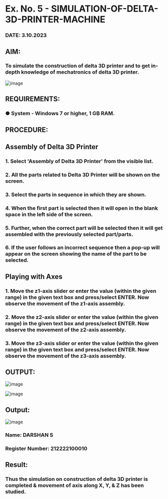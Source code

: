 # Ex. No. 5 - SIMULATION-OF-DELTA-3D-PRINTER-MACHINE

### DATE: 3.10.2023 
## AIM:
### To simulate the construction of delta 3D printer and to get in-depth knowledge of mechatronics of delta 3D printer.

![image](https://github.com/Sellakumar1987/Ex.-No.-5---SIMULATION-OF-DELTA-3D-PRINTER-MACHINE/assets/113594316/c784471e-098f-456d-9c1b-e9f0ce56cc9b)

## REQUIREMENTS:
### ●	System - Windows 7 or higher, 1 GB RAM.

## PROCEDURE:

## Assembly of Delta 3D Printer
### 1.	Select 'Assembly of Delta 3D Printer' from the visible list.
### 2.	All the parts related to Delta 3D Printer will be shown on the screen.
### 3.	Select the parts in sequence in which they are shown.
### 4.	When the first part is selected then it will open in the blank space in the left side of the screen.
### 5.	Further, when the correct part will be selected then it will get assembled with the previously selected part/parts.
### 6.	If the user follows an incorrect sequence then a pop-up will appear on the screen showing the name of the part to be selected.

## Playing with Axes
### 1.	Move the z1-axis slider or enter the value (within the given range) in the given text box and press/select ENTER. Now observe the movement of the z1-axis assembly.
### 2.	Move the z2-axis slider or enter the value (within the given range) in the given text box and press/select ENTER. Now observe the movement of the z2-axis assembly.
### 3.	Move the z3-axis slider or enter the value (within the given range) in the given text box and press/select ENTER. Now observe the movement of the z3-axis assembly.

## OUTPUT:
![image](https://github.com/Sellakumar1987/Ex.-No.-5---SIMULATION-OF-DELTA-3D-PRINTER-MACHINE/assets/113594316/10304caa-3e0f-4c4a-bd73-3cadb477a64b)

![image](https://github.com/Sellakumar1987/Ex.-No.-5---SIMULATION-OF-DELTA-3D-PRINTER-MACHINE/assets/113594316/1f3e6b6d-0724-41dc-b7d2-15516060d066)

## Output:
![image](https://github.com/d-kavinraja/Ex.-No.-5---SIMULATION-OF-DELTA-3D-PRINTER-MACHINE/assets/119875375/576943ed-62b9-4d3a-897c-840a4a2d0230)

### Name: DARSHAN S
### Register Number: 212222100010

## Result: 
### Thus the simulation on construction of delta 3D printer is completed & movement of axis along X, Y, & Z has been studied.
